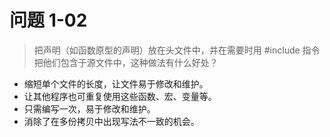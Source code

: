 # 问题 1-02

> 把声明（如函数原型的声明）放在头文件中，并在需要时用 #include 指令把他们包含于源文件中，这种做法有什么好处？

* 缩短单个文件的长度，让文件易于修改和维护。
* 让其他程序也可重复使用这些函数、宏、变量等。
* 只需编写一次，易于修改和维护。
* 消除了在多份拷贝中出现写法不一致的机会。
